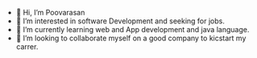 - 👋 Hi, I’m Poovarasan
- 👀 I’m interested in software Development and seeking for jobs.
- 🌱 I’m currently learning web and App development and java language.
- 💞️ I’m looking to collaborate myself on a good company to kicstart my carrer.

